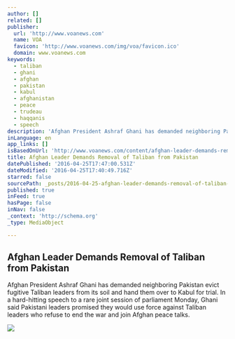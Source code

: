 ```yaml
---
author: []
related: []
publisher:
  url: 'http://www.voanews.com'
  name: VOA
  favicon: 'http://www.voanews.com/img/voa/favicon.ico'
  domain: www.voanews.com
keywords:
  - taliban
  - ghani
  - afghan
  - pakistan
  - kabul
  - afghanistan
  - peace
  - trudeau
  - haqqanis
  - speech
description: 'Afghan President Ashraf Ghani has demanded neighboring Pakistan evict fugitive Taliban leaders from its soil and hand them over to Kabul for trial. In a hard-hitting speech to a rare joint session of parliament Monday, Ghani said Pakistani leaders promised they would use force against Taliban leaders who refuse to end the war and join Afghan peace talks.'
inLanguage: en
app_links: []
isBasedOnUrl: 'http://www.voanews.com/content/afghan-leader-demands-removal-of-taliban-from-pakistan/3301275.html'
title: Afghan Leader Demands Removal of Taliban from Pakistan
datePublished: '2016-04-25T17:47:00.531Z'
dateModified: '2016-04-25T17:40:49.716Z'
starred: false
sourcePath: _posts/2016-04-25-afghan-leader-demands-removal-of-taliban-from-pakistan.md
published: true
inFeed: true
hasPage: false
inNav: false
_context: 'http://schema.org'
_type: MediaObject

---
```

<article style=""><h1>Afghan Leader Demands Removal of Taliban from Pakistan</h1><p>Afghan President Ashraf Ghani has demanded neighboring Pakistan evict fugitive Taliban leaders from its soil and hand them over to Kabul for trial. In a hard-hitting speech to a rare joint session of parliament Monday, Ghani said Pakistani leaders promised they would use force against Taliban leaders who refuse to end the war and join Afghan peace talks.</p><img src="http://gdb.voanews.com/4CDCCF46-1EB7-4390-9EDE-93C7080A6F01_mw1024_mh1024_s.jpg" /></article>
